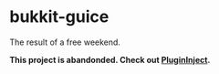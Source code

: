 # bukkit-guice
The result of a free weekend.

**This project is abandonded.  Check out [PluginInject](https://github.com/evilmidget38/PluginInject).**
